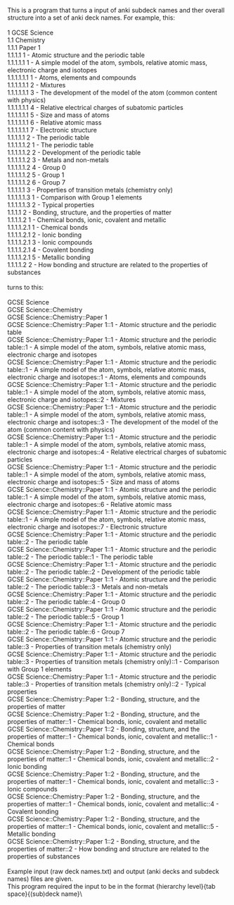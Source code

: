 This is a program that turns a input of anki subdeck names and ther overall structure into a set of anki deck names. For example, this:\
\
1	GCSE Science\
1.1	Chemistry\
1.1.1	Paper 1\
1.1.1.1	1 - Atomic structure and the periodic table\
1.1.1.1.1	1 - A simple model of the atom, symbols, relative atomic mass, electronic charge and isotopes\
1.1.1.1.1.1	1 - Atoms, elements and compounds\
1.1.1.1.1.1	2 - Mixtures\
1.1.1.1.1.1	3 - The development of the model of the atom (common content with physics)\
1.1.1.1.1.1	4 - Relative electrical charges of subatomic particles\
1.1.1.1.1.1	5 - Size and mass of atoms\
1.1.1.1.1.1	6 - Relative atomic mass\
1.1.1.1.1.1	7 - Electronic structure\
1.1.1.1.1	2 - The periodic table\
1.1.1.1.1.2	1 - The periodic table\
1.1.1.1.1.2	2 - Development of the periodic table\
1.1.1.1.1.2	3 - Metals and non-metals\
1.1.1.1.1.2	4 - Group 0\
1.1.1.1.1.2	5 - Group 1\
1.1.1.1.1.2	6 - Group 7\
1.1.1.1.1	3 - Properties of transition metals (chemistry only)\
1.1.1.1.1.3	1 - Comparison with Group 1 elements\
1.1.1.1.1.3	2 - Typical properties\
1.1.1.1	2 - Bonding, structure, and the properties of matter\
1.1.1.1.2	1 - Chemical bonds, ionic, covalent and metallic\
1.1.1.1.2.1	1 - Chemical bonds\
1.1.1.1.2.1	2 - Ionic bonding\
1.1.1.1.2.1	3 - Ionic compounds\
1.1.1.1.2.1	4 - Covalent bonding\
1.1.1.1.2.1	5 - Metallic bonding\
1.1.1.1.2	2 - How bonding and structure are related to the properties of substances\
\
turns to this:\
\
GCSE Science\
GCSE Science::Chemistry\
GCSE Science::Chemistry::Paper 1\
GCSE Science::Chemistry::Paper 1::1 - Atomic structure and the periodic table\
GCSE Science::Chemistry::Paper 1::1 - Atomic structure and the periodic table::1 - A simple model of the atom, symbols, relative atomic mass, electronic charge and isotopes\
GCSE Science::Chemistry::Paper 1::1 - Atomic structure and the periodic table::1 - A simple model of the atom, symbols, relative atomic mass, electronic charge and isotopes::1 - Atoms, elements and compounds\
GCSE Science::Chemistry::Paper 1::1 - Atomic structure and the periodic table::1 - A simple model of the atom, symbols, relative atomic mass, electronic charge and isotopes::2 - Mixtures\
GCSE Science::Chemistry::Paper 1::1 - Atomic structure and the periodic table::1 - A simple model of the atom, symbols, relative atomic mass, electronic charge and isotopes::3 - The development of the model of the atom (common content with physics)\
GCSE Science::Chemistry::Paper 1::1 - Atomic structure and the periodic table::1 - A simple model of the atom, symbols, relative atomic mass, electronic charge and isotopes::4 - Relative electrical charges of subatomic particles\
GCSE Science::Chemistry::Paper 1::1 - Atomic structure and the periodic table::1 - A simple model of the atom, symbols, relative atomic mass, electronic charge and isotopes::5 - Size and mass of atoms\
GCSE Science::Chemistry::Paper 1::1 - Atomic structure and the periodic table::1 - A simple model of the atom, symbols, relative atomic mass, electronic charge and isotopes::6 - Relative atomic mass\
GCSE Science::Chemistry::Paper 1::1 - Atomic structure and the periodic table::1 - A simple model of the atom, symbols, relative atomic mass, electronic charge and isotopes::7 - Electronic structure\
GCSE Science::Chemistry::Paper 1::1 - Atomic structure and the periodic table::2 - The periodic table\
GCSE Science::Chemistry::Paper 1::1 - Atomic structure and the periodic table::2 - The periodic table::1 - The periodic table\
GCSE Science::Chemistry::Paper 1::1 - Atomic structure and the periodic table::2 - The periodic table::2 - Development of the periodic table\
GCSE Science::Chemistry::Paper 1::1 - Atomic structure and the periodic table::2 - The periodic table::3 - Metals and non-metals\
GCSE Science::Chemistry::Paper 1::1 - Atomic structure and the periodic table::2 - The periodic table::4 - Group 0\
GCSE Science::Chemistry::Paper 1::1 - Atomic structure and the periodic table::2 - The periodic table::5 - Group 1\
GCSE Science::Chemistry::Paper 1::1 - Atomic structure and the periodic table::2 - The periodic table::6 - Group 7\
GCSE Science::Chemistry::Paper 1::1 - Atomic structure and the periodic table::3 - Properties of transition metals (chemistry only)\
GCSE Science::Chemistry::Paper 1::1 - Atomic structure and the periodic table::3 - Properties of transition metals (chemistry only)::1 - Comparison with Group 1 elements\
GCSE Science::Chemistry::Paper 1::1 - Atomic structure and the periodic table::3 - Properties of transition metals (chemistry only)::2 - Typical properties\
GCSE Science::Chemistry::Paper 1::2 - Bonding, structure, and the properties of matter\
GCSE Science::Chemistry::Paper 1::2 - Bonding, structure, and the properties of matter::1 - Chemical bonds, ionic, covalent and metallic\
GCSE Science::Chemistry::Paper 1::2 - Bonding, structure, and the properties of matter::1 - Chemical bonds, ionic, covalent and metallic::1 - Chemical bonds\
GCSE Science::Chemistry::Paper 1::2 - Bonding, structure, and the properties of matter::1 - Chemical bonds, ionic, covalent and metallic::2 - Ionic bonding\
GCSE Science::Chemistry::Paper 1::2 - Bonding, structure, and the properties of matter::1 - Chemical bonds, ionic, covalent and metallic::3 - Ionic compounds\
GCSE Science::Chemistry::Paper 1::2 - Bonding, structure, and the properties of matter::1 - Chemical bonds, ionic, covalent and metallic::4 - Covalent bonding\
GCSE Science::Chemistry::Paper 1::2 - Bonding, structure, and the properties of matter::1 - Chemical bonds, ionic, covalent and metallic::5 - Metallic bonding\
GCSE Science::Chemistry::Paper 1::2 - Bonding, structure, and the properties of matter::2 - How bonding and structure are related to the properties of substances\
\
Example input (raw deck names.txt) and output (anki decks and subdeck names) files are given.\
This program required the input to be in the format {hierarchy level}{tab space}{(sub)deck name}\
